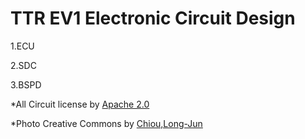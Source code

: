 # TTR EV1 Electronic Circuit Design
1.ECU</p>
2.SDC</p>
3.BSPD</p>
 </p>
*All Circuit license by <a href="https://github.com/Long-Jun/TTR_Electric_Vehicle_1/blob/master/LICENSE">Apache 2.0</a> </p>
*Photo Creative Commons by <a href="https://myweb.ntut.edu.tw/~t105360708/">Chiou,Long-Jun</a> </p>
